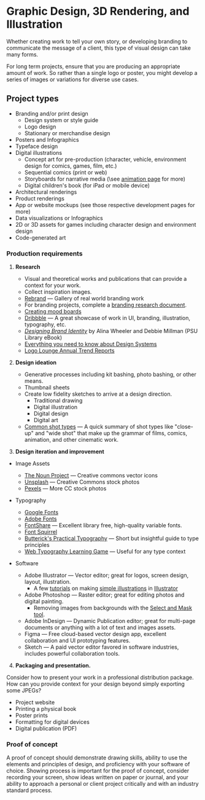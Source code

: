 # Graphic Design, 3D Rendering, and Illustration

Whether creating work to tell your own story, or developing branding to communicate the message of a client, this type of visual design can take many forms. 

For long term projects, ensure that you are producing an appropriate amount of work. So rather than a single logo or poster, you might develop a series of images or variations for diverse use cases. 

## Project types

* Branding and/or print design
  * Design system or style guide
  * Logo design
  * Stationary or merchandise design
* Posters and Infographics
* Typeface design
* Digital illustrations
  * Concept art for pre-production \(character, vehicle, environment design for comics, games, film, etc.\)
  * Sequential comics \(print or web\)
  * Storyboards for narrative media \(\see [animation page](/animation.md) for more)
  * Digital children's book \(for iPad or mobile device\)
* Architectural renderings
* Product renderings
* App or website mockups \(see those respective development pages for more\)
* Data visualizations or Infographics
* 2D or 3D assets for games including character design and environment design
* Code-generated art


### Production requirements

1. **Research**
   * Visual and theoretical works and publications that can provide a context for your work. 
   * Collect inspiration images.
    * [Rebrand](https://www.rebrand.gallery/) — Gallery of real world branding work
   * For branding projects, complete a [branding research document](/branding-research-doc.md).
   * [Creating mood boards](https://www.linkedin.com/learning/developing-a-mood-board/welcome?u=76811570)
   * [Dribbble](https://dribbble.com/) — A great showcase of work in UI, branding, illustration, typography, etc.
   * [*Designing Brand Identity*](https://ebookcentral.proquest.com/lib/pensu/reader.action?docID=5014629) by Alina Wheeler and Debbie Millman \(PSU Library eBook\)
   * [Everything you need to know about Design Systems](https://uxdesign.cc/everything-you-need-to-know-about-design-systems-54b109851969)
   * [Logo Lounge Annual Trend Reports](https://www.logolounge.com/trend-reports)

2. **Design ideation**
   * Generative processes including kit bashing, photo bashing, or other means.
   * Thumbnail sheets
   * Create low fidelity sketches to arrive at a design direction.
     * Traditional drawing
     * Digital illustration
     * Digital design
     * Digital art
   * [Common shot types](https://www.studiobinder.com/blog/ultimate-guide-to-camera-shots/) — A quick summary of shot types like "close-up" and "wide shot" that make up the grammar of films, comics, animation, and other cinematic work.

3. **Design iteration and improvement**

  * Image Assets
    * [The Noun Project](https://thenounproject.com/) — Creative commons vector icons
    * [Unsplash](https://unsplash.com/) — Creative Commons stock photos
    * [Pexels](https://www.pexels.com/) — More CC stock photos
  * Typography
    * [Google Fonts](https://fonts.google.com/)
    * [Adobe Fonts](https://fonts.adobe.com/)
    * [FontShare](https://www.fontshare.com/) — Excellent library free, high-quality variable fonts.
    * [Font Squirrel](https://www.fontsquirrel.com/)
    * [Butterick's Practical Typography](https://practicaltypography.com/) — Short but insightful guide to type principles
    * [Web Typography Learning Game](https://betterwebtype.com/triangle/) — Useful for any type context

  * Software 
    * Adobe Illustrator — Vector editor; great for logos, screen design, layout, illustration.
      * A few [tutorials](https://www.youtube.com/watch?v=3IF5wqpSflk) on making [simple illustrations](https://www.youtube.com/watch?v=QfnTG27rGCU) in [Illustrator](https://www.youtube.com/watch?v=8WQH5ksCpwc)
    * Adobe Photoshop — Raster editor; great for editing photos and digital painting.
      * Removing images from backgrounds with the [Select and Mask tool](https://www.youtube.com/watch?v=j3gnMlHGg-I).
    * Adobe InDesign — Dynamic Publication editor; great for multi-page documents or anything with a lot of text and images 
    assets. 
    * Figma — Free cloud-based vector design app, excellent collaboration and UI prototyping features. 
    * Sketch — A paid vector editor favored in software industries, includes powerful collaboration tools. 
 
  

4. **Packaging and presentation.** 

  Consider how to present your work in a professional distribution package. How can you provide context for your design beyond simply exporting some JPEGs?
   * Project website
   * Printing a physical book
   * Poster prints
   * Formatting for digital devices
   * Digital publication \(PDF\)

### Proof of concept

A proof of concept should demonstrate drawing skills, ability to use the elements and principles of design, and proficiency with your software of choice. Showing process is important for the proof of concept, consider recording your screen, show ideas written on paper or journal, and your ability to approach a personal or client project critically and with an industry standard process.


